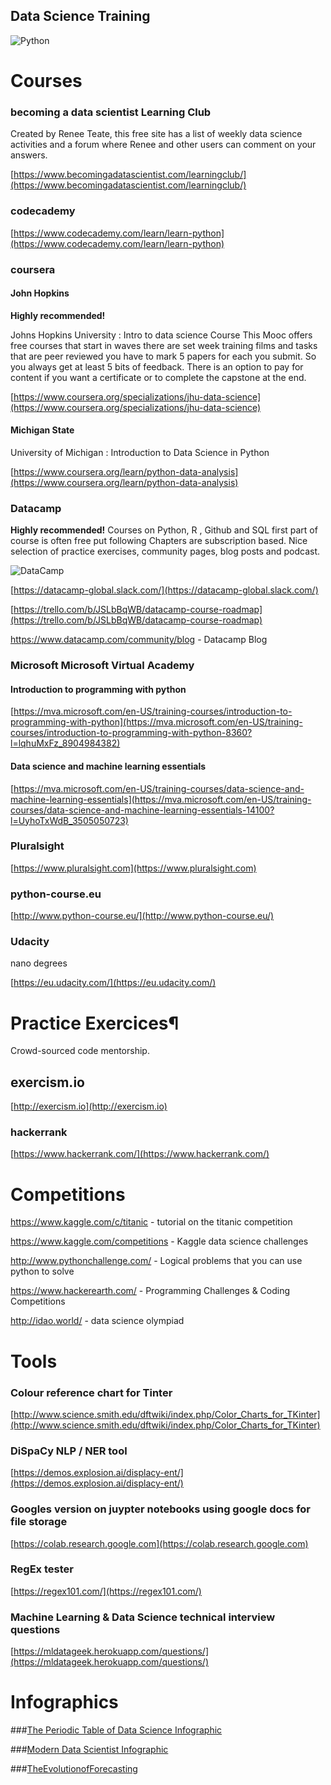 ## Data Science Training

![Python](../Projects/Images/python.png?raw=true) 
# Courses

### becoming a data scientist Learning Club
Created by Renee Teate, this free site has a list of weekly data science activities and a forum where Renee and other users can comment on your answers.

[https://www.becomingadatascientist.com/learningclub/](https://www.becomingadatascientist.com/learningclub/)

### codecademy
[https://www.codecademy.com/learn/learn-python](https://www.codecademy.com/learn/learn-python)

### coursera

#### John Hopkins

**Highly recommended!**

Johns Hopkins University : Intro to data science Course
This Mooc offers free courses that start in waves there are set week training films and tasks that are peer reviewed you have to mark 5 papers for each you submit. So you always get at least 5 bits of feedback. There is an option to pay for content if you want a certificate or to complete the capstone at the end. 

[https://www.coursera.org/specializations/jhu-data-science](https://www.coursera.org/specializations/jhu-data-science)

#### Michigan State

University of Michigan : Introduction to Data Science in Python

[https://www.coursera.org/learn/python-data-analysis](https://www.coursera.org/learn/python-data-analysis)

### Datacamp
**Highly recommended!**
Courses on Python, R , Github and SQL first part of course is often free put following Chapters are subscription based. Nice selection of practice exercises, community pages, blog posts and podcast. 

![DataCamp](../Projects/Images/datacamp.png?raw=true) 

[https://datacamp-global.slack.com/](https://datacamp-global.slack.com/)

[https://trello.com/b/JSLbBqWB/datacamp-course-roadmap](https://trello.com/b/JSLbBqWB/datacamp-course-roadmap)

https://www.datacamp.com/community/blog - Datacamp Blog

### Microsoft Microsoft Virtual Academy

#### Introduction to programming with python

[https://mva.microsoft.com/en-US/training-courses/introduction-to-programming-with-python](https://mva.microsoft.com/en-US/training-courses/introduction-to-programming-with-python-8360?l=lqhuMxFz_8904984382)

#### Data science and machine learning essentials

[https://mva.microsoft.com/en-US/training-courses/data-science-and-machine-learning-essentials](https://mva.microsoft.com/en-US/training-courses/data-science-and-machine-learning-essentials-14100?l=UyhoTxWdB_3505050723)

### Pluralsight

[https://www.pluralsight.com](https://www.pluralsight.com)

### python-course.eu
[http://www.python-course.eu/](http://www.python-course.eu/)

### Udacity

nano degrees

[https://eu.udacity.com/](https://eu.udacity.com/)

# Practice Exercices¶

Crowd-sourced code mentorship.

## exercism.io

[http://exercism.io](http://exercism.io)

### hackerrank

[https://www.hackerrank.com/](https://www.hackerrank.com/) 

# Competitions

https://www.kaggle.com/c/titanic - tutorial on the titanic competition

https://www.kaggle.com/competitions - Kaggle data science challenges

http://www.pythonchallenge.com/ - Logical problems that you can use python to solve

https://www.hackerearth.com/ - Programming Challenges & Coding Competitions

http://idao.world/ - data science olympiad

# Tools

### Colour reference chart for Tinter

[http://www.science.smith.edu/dftwiki/index.php/Color_Charts_for_TKinter](http://www.science.smith.edu/dftwiki/index.php/Color_Charts_for_TKinter)

### DiSpaCy NLP / NER tool

[https://demos.explosion.ai/displacy-ent/](https://demos.explosion.ai/displacy-ent/)

### Googles version on juypter notebooks using google docs for file storage

[https://colab.research.google.com](https://colab.research.google.com)

### RegEx tester
[https://regex101.com/](https://regex101.com/)

### Machine Learning & Data Science technical interview questions

[https://mldatageek.herokuapp.com/questions/](https://mldatageek.herokuapp.com/questions/)

# Infographics

###[The Periodic Table of Data Science Infographic
](https://s3.amazonaws.com/assets.datacamp.com/blog_assets/Data-Science-Periodic-Table.pdf)

###[Modern Data Scientist Infographic](http://www.marketingdistillery.com/wp-content/uploads/2014/11/mds_f.png)

###[TheEvolutionofForecasting](https://cdn2.hubspot.net/hub/395829/file-2619018693-jpg/TheEvolutionofForecasting-03-15ENJPG.jpg)